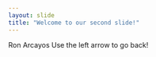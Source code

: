 ```yaml
---
layout: slide
title: "Welcome to our second slide!"
---
```

Ron Arcayos
Use the left arrow to go back!
